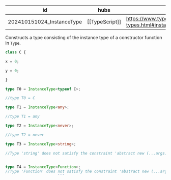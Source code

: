 
| id                        | hubs           | source                                                                           |
| ------------------------- | -------------- | -------------------------------------------------------------------------------- |
| 202410151024_InstanceType | [[TypeScript]] | https://www.typescriptlang.org/docs/handbook/utility-types.html#instancetypetype |
Constructs a type consisting of the instance type of a constructor function in `Type`.
```ts
class C {

x = 0;

y = 0;

}

type T0 = InstanceType<typeof C>;

//type T0 = C

type T1 = InstanceType<any>;

//type T1 = any

type T2 = InstanceType<never>;

//type T2 = never

type T3 = InstanceType<string>;

//Type 'string' does not satisfy the constraint 'abstract new (...args: any) => any'.Type 'string' does not satisfy the constraint 'abstract new (...args: any) => any'.


type T4 = InstanceType<Function>;
//Type 'Function' does not satisfy the constraint 'abstract new (...args: any) => any'. Type 'Function' provides no match for the signature 'new (...args: any): any'.
					   ```